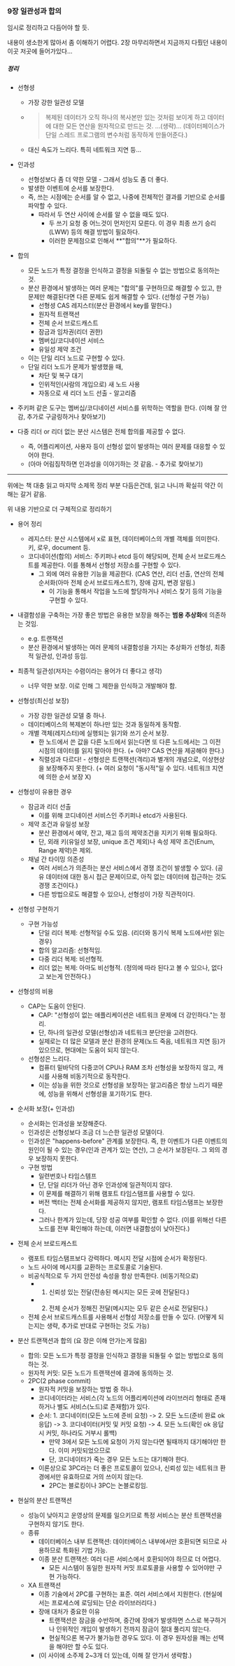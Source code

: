 ### 9장 일관성과 합의

임시로 정리하고 다듬어야 할 듯.

내용이 생소한게 많아서 좀 이해하기 어렵다. 2장 마무리하면서 지금까지 다뤘던 내용이 이곳 저곳에 들어가있다...

##### 정리

- 선형셩
  - 가장 강한 일관성 모델
  - > 복제된 데이터가 오직 하나의 복사본만 있는 것처럼 보이게 하고 데이터에 대한 모든 연산을 원자적으로 만드는 것. ...(생략)... (데이터페이스가 단일 스레드 프로그램의 변수처럼 동작하게 만들어준다.)
  - 대신 속도가 느리다. 특히 네트워크 지연 등...
- 인과성
  - 선형성보다 좀 더 약한 모델 - 그래서 성능도 좀 더 좋다.
  - 발생한 이벤트에 순서를 보장한다.
  - 즉, 쓰는 시점에는 순서를 알 수 없고, 나중에 전체적인 결과를 기반으로 순서를 파악할 수 있다.
    - 따라서 두 연산 사이에 순서를 알 수 없을 때도 있다.
      - 두 쓰기 요청 중 어느것이 먼저인지 모른다. 이 경우 최종 쓰기 승리(LWW) 등의 해결 방법이 필요하다.
      - 이러한 문제점으로 인해서 **"합의"**가 필요하다.
- 합의
  - 모든 노드가 특정 결정을 인식하고 결정을 되돌릴 수 없는 방법으로 동의하는 것. 
  - 분산 환경에서 발생하는 여러 문제는 "합의"를 구현하므로 해결할 수 있고, 한 문제만 해결된다면 다른 문제도 쉽게 해결할 수 있다. (선형성 구현 가능)
    - 선형셩 CAS 레지스터(분산 환경에서 key를 말한다.)
    - 원자적 트랜잭션
    - 전체 순서 브로드캐스트
    - 잠금과 임차권(리더 권한)
    - 멤버십/코디네이션 서비스
    - 유일성 제약 조건
  - 이는 단일 리더 노드로 구현할 수 있다.
  - 단일 리더 노드가 문제가 발생했을 때,
    - 차단 및 복구 대기 
    - 인위적인(사람의 개입으로) 새 노드 사용
    - 자동으로 새 리더 노드 선출 - 알고리즘
- 주키퍼 같은 도구는 멤버십/코디네이션 서비스를 위학하는 역할을 한다. (이해 잘 안감, 추가로 구글링하거나 찾아보기)

- 다중 리더 or 리더 없는 분산 시스템은 전체 합의를 제공할 수 없다.
  - 즉, 어플리케이션, 사용자 등이 선형성 없이 발생하는 여러 문제를 대응할 수 있어야 한다.
  - (아마 어림짐작하면 인과성을 이야기하는 것 같음. - 추가로 찾아보기)


---

위에는 책 대충 읽고 마지막 소제목 정리 부분 다듬은건데, 읽고 나니까 확실히 약간 이해는 갈거 같음.

위 내용 기반으로 더 구체적으로 정리하기

- 용어 정리
  - 레지스터: 분산 시스템에서 x로 표현, 데이터베이스의 개별 객체를 의미한다. 키, 로우, document 등.
  - 코디네이션(합의) 서비스: 주키퍼나 etcd 등이 해당되며, 전체 순서 브로드캐스트를 제공한다. 이를 통해서 선형성 저장소를 구현할 수 있다.
    - 그 외에 여러 유용한 기능을 제공한다. (CAS 연산, 리더 선출, 연산의 전체 순서화(아마 전체 순서 브로드캐스트?), 장애 감지, 변경 알림.)
      - 이 기능을 통해서 작업을 노드에 할당하거나 서비스 찾기 등의 기능을 구현할 수 있다.



- 내결함성을 구축하는 가장 좋은 방법은 유용한 보장을 해주는 **범용 추상화**에 의존하는 것임.
  - e.g. 트랜잭션
  - 분산 환경에서 발생하는 여러 문제의 내결함성을 가지는 추상화가 선형성, 최종적 일관성, 인과성 등임.

- 최종적 일관성(저자는 수렴이라는 용어가 더 좋다고 생각)
  - 너무 약한 보장. 이로 인해 그 제한을 인식하고 개발해야 함.

- 선형성(최신성 보장)
  - 가장 강한 일관성 모델 중 하나.
  - 데이터베이스의 복제본이 하나만 있는 것과 동일하게 동작함.
  - 개별 객체(레지스터)에 실행되는 읽기와 쓰기 순서 보장. 
    - 한 노드에서 쓴 값을 다른 노드에서 읽는다면 또 다른 노드에서는 그 이전 시점의 데이터를 읽지 말아야 한다. (+ 아마? CAS 연산을 제공해야 한다.)
    - 직렬성과 다르다! - 선형성은 트랜잭션(격리)과 별개의 개념으로, 이상현상을 보장해주지 못한다. (+ 여러 요청이 "동시적"일 수 있다. 네트워크 지연에 의한 순서 보장 X)

- 선형성이 유용한 경우
  - 잠금과 리더 선출
    - 이를 위해 코디네이션 서비스인 주키퍼나 etcd가 사용된다.
  - 제약 조건과 유일성 보장
    - 분산 환경에서 예약, 잔고, 재고 등의 제약조건을 지키기 위해 필요하다.
    - 단, 외래 키(유일성 보장, unique 조건 제외)나 속성 제약 조건(Enum, Range 제약)은 제외.
  - 채널 간 타이밍 의존성
    - 여러 서비스가 의존하는 분산 서비스에서 경쟁 조건이 발생할 수 있다. (공유 데이터에 대한 동시 접근 문제이므로, 아직 없는 데이터에 접근하는 것도 경쟁 조건이다.)
    - 다른 방법으로도 해결할 수 있으나, 선형성이 가장 직관적이다.

- 선형성 구현하기
  - 구현 가능성
    - 단일 리더 복제: 선형적일 수도 있음. (리더와 동기식 복제 노드에서만 읽는 경우)
    - 합의 알고리즘: 선형적임.
    - 다중 리더 복제: 비선형적.
    - 리더 없는 복제: 아마도 비선형적. (정의에 따라 된다고 볼 수 있으나, 없다고 보는게 안전하다.)

- 선형성의 비용
  - CAP는 도움이 안된다.
    - CAP: "선형성이 없는 애플리케이션은 네트워크 문제에 더 강인하다."는 정리.
    - 단, 하나의 일관성 모델(선형성)과 네트워크 분단만을 고려한다.
    - 실제로는 더 많은 모델과 분산 환경의 문제(노드 죽음, 네트워크 지연 등)가 있으므로, 현대에는 도움이 되지 않는다.
  - 선형성은 느리다.
    - 컴퓨터 밑바닥의 다중코어 CPU나 RAM 조차 선형성을 보장하지 않고, 캐시를 사용해 비동기적으로 동작한다.
    - 이는 성능을 위한 것으로 선형성을 보장하는 알고리즘은 항상 느리기 때문에, 성능을 위해서 선형성을 포기하기도 한다.

- 순서화 보장(+ 인과성)
  - 순서화는 인과성을 보장해준다.
  - 인과성은 선형성보다 조금 더 느슨한 일관성 모델이다.
  - 인과성은 "happens-before" 관계를 보장한다. 즉, 한 이벤트가 다른 이벤트의 원인이 될 수 있는 경우(인과 관계가 있는 연산), 그 순서가 보장된다. 그 외의 경우 보장하지 못한다.
  - 구현 방법
    - 일련번호나 타임스템프
    - 단, 단일 리더가 아닌 경우 인과성에 일관적이지 않다.
    - 이 문제를 해결하기 위해 램포트 타임스탬프를 사용할 수 있다.
    - 버전 백터는 전체 순서화를 제공하지 않지만, 램포트 타임스탬프는 보장한다.
    - 그러나 한계가 있는데, 당장 성공 여부를 확인할 수 없다. (이를 위해선 다른 노드를 전부 확인해야 하는데, 이러면 내결함성이 낮아진다.)

- 전체 순서 브로드캐스트
  - 램포트 타임스탬프보다 강력하다. 메시지 전달 시점에 순서가 확정된다.
  - 노드 사이에 메시지를 교환하는 프로토콜로 기술된다.
  - 비공식적으로 두 가지 안전성 속성을 항상 만족한다. (비동기적으로)
    - 1. 신뢰성 있는 전달(전송된 메시지는 모든 곳에 전달된다.)
    - 2. 전체 순서가 정해진 전달(메시지는 모두 같은 순서로 전달된다.)
  - 전체 순서 브로드캐스트를 사용해서 선형성 저장소를 만들 수 있다. (어떻게 되는지는 생략, 추가로 반대로 구현하는 것도 가능)

- 분산 트랜잭션과 합의 (요 장은 이해 안가는게 많음)
  - 합의: 모든 노드가 특정 결정을 인식하고 결정을 되돌릴 수 없는 방법으로 동의하는 것.
  - 원자적 커밋: 모든 노드가 트랜잭션에 결과에 동의하는 것.
  - 2PC(2 phase commit)
    - 원자적 커밋을 보장하는 방법 중 하나.
    - 코디네이터라는 서비스(각 노드의 어플리케이션에 라이브러리 형태로 존재하거나 별도 서비스(노드)로 존재함)가 있다.
    - 순서: 1. 코디네이터(모든 노드에 준비 요청) -> 2. 모든 노드(준비 완료 ok 응답) -> 3. 코디네이터(커밋 및 커밋 요청) -> 4. 모든 노드(확인 ok 응답 시 커밋, 하나라도 거부시 롤백)
      - 만약 3에서 모든 노드에 요청이 가지 않는다면 될때까지 대기해야만 한다. 이미 커밋되었으므로
      - 단, 코디네이터가 죽는 경우 모든 노드는 대기해야 한다.
    - 이론상으로 3PC라는 더 좋은 프로토콜이 있으나, 신뢰성 있는 네트워크 환경에서만 유효하므로 거의 쓰이지 않는다.
      - 2PC는 블로킹이나 3PC는 논블로킹임.

- 현실의 분산 트랜잭션
  - 성능이 낮아지고 운영상의 문제를 일으키므로 특정 서비스는 분산 트랜잭션을 구현하지 않기도 한다.
  - 종류
    - 데이터베이스 내부 트랜잭션: 데이터베이스 내부에서만 호환되면 되므로 사용하므로 특화된 기법 가능.
    - 이종 분산 트랜잭션: 여러 다른 서비스에서 호환되어야 하므로 더 어렵다.
      - 모든 시스템이 동일한 원자적 커밋 프로토콜을 사용할 수 있어야만 구현 가능하다.
  - XA 트랜잭션
    - 이종 기술에서 2PC를 구현하는 표준. 여러 서비스에서 지원한다. (현실에서는 프로세스에 로딩되는 단순 라이브러리다.)
    - 장애 대처가 중요한 이유
      - 트랜잭션은 잠금을 수반하며, 중간에 장애가 발생하면 스스로 복구하거나 인위적인 개입이 발생하기 전까지 잠금이 절대 풀리지 않는다. 
      - 현실적으론 복구가 불가능한 경우도 있다. 이 경우 원자성을 깨는 선택을 해야만 할 수도 있다.
    - (이 사이에 소주제 2~3개 더 있는데, 이해 잘 안가서 생략함.)


